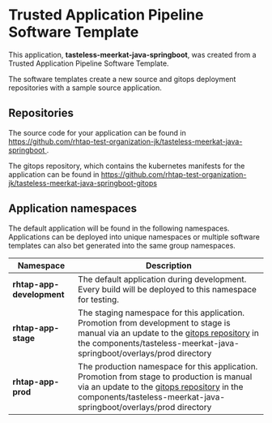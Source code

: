 # Trusted Application Pipeline Software Template

This application, **tasteless-meerkat-java-springboot**, was created from a Trusted Application Pipeline Software Template.

The software templates create a new source and gitops deployment repositories with a sample source application. 

## Repositories

The source code for your application can be found in [https://github.com/rhtap-test-organization-jk/tasteless-meerkat-java-springboot ](https://github.com/rhtap-test-organization-jk/tasteless-meerkat-java-springboot ).
 
The gitops repository, which contains the kubernetes manifests for the application can be found in 
[https://github.com/rhtap-test-organization-jk/tasteless-meerkat-java-springboot-gitops ](https://github.com/rhtap-test-organization-jk/tasteless-meerkat-java-springboot-gitops ) 

## Application namespaces 

The default application will be found in the following namespaces. Applications can be deployed into unique namespaces or multiple software templates can also bet generated into the same group namespaces.  

|  Namespace   |  Description   |  
| -------- | -------- |   
| **rhtap-app-development** | The default application during development. Every build will be deployed to this namespace for testing. | 
| **rhtap-app-stage** | The staging namespace for this application. Promotion from development to stage is manual via an update to the [gitops repository](https://github.com/rhtap-test-organization-jk/tasteless-meerkat-java-springboot-gitops ) in the components/tasteless-meerkat-java-springboot/overlays/prod directory |  
| **rhtap-app-prod** | The production namespace for this application. Promotion from stage to production is manual via an update to the [gitops repository](https://github.com/rhtap-test-organization-jk/tasteless-meerkat-java-springboot-gitops ) in the components/tasteless-meerkat-java-springboot/overlays/prod directory | 